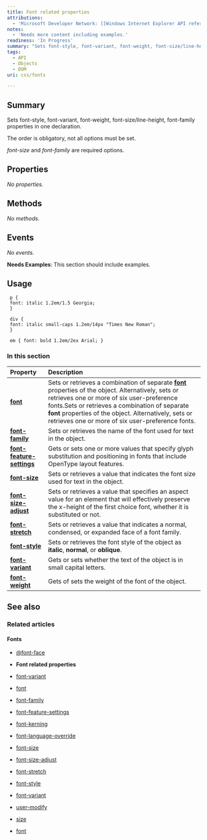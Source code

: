 ```yaml
---
title: Font related properties
attributions:
  - 'Microsoft Developer Network: [[Windows Internet Explorer API reference](http://msdn.microsoft.com/en-us/library/ie/hh828809%28v=vs.85%29.aspx) Article]'
notes:
  - 'Needs more content including examples.'
readiness: 'In Progress'
summary: "Sets font-style, font-variant, font-weight, font-size/line-height, font-family properties in one declaration. \n"
tags:
  - API
  - Objects
  - DOM
uri: css/fonts

---
```

## Summary

Sets font-style, font-variant, font-weight, font-size/line-height, font-family properties in one declaration.

The order is obligatory, not all options must be set.

*font-size* and *font-family* are required options.

## Properties

*No properties.*

## Methods

*No methods.*

## Events

*No events.*

**Needs Examples**: This section should include examples.

## Usage

     p {
     font: italic 1.2em/1.5 Georgia;
     }

     div {
     font: italic small-caps 1.2em/14px "Times New Roman";
     }

     em { font: bold 1.2em/2ex Arial; }

### In this section

|Property|Description|
|:-------|:----------|
|[**font**](/css/properties/font)|Sets or retrieves a combination of separate [**font**](/css/properties/font) properties of the object. Alternatively, sets or retrieves one or more of six user-preference fonts.Sets or retrieves a combination of separate **font** properties of the object. Alternatively, sets or retrieves one or more of six user-preference fonts.|
|[**font-family**](/css/properties/font-family)|Sets or retrieves the name of the font used for text in the object.|
|[**font-feature-settings**](/css/properties/font-feature-settings)|Gets or sets one or more values that specify glyph substitution and positioning in fonts that include OpenType layout features.|
|[**font-size**](/css/properties/font-size)|Sets or retrieves a value that indicates the font size used for text in the object.|
|[**font-size-adjust**](/css/properties/font-size-adjust)|Sets or retrieves a value that specifies an aspect value for an element that will effectively preserve the x-height of the first choice font, whether it is substituted or not.|
|[**font-stretch**](/css/properties/font-stretch)|Sets or retrieves a value that indicates a normal, condensed, or expanded face of a font family.|
|[**font-style**](/css/properties/font-style)|Sets or retrieves the font style of the object as **italic**, **normal**, or **oblique**.|
|[**font-variant**](/css/fonts/font-variant)|Gets or sets whether the text of the object is in small capital letters.|
|[**font-weight**](/css/properties/font-weight)|Gets of sets the weight of the font of the object.|

## See also

### Related articles

#### Fonts

-   [@font-face](/css/atrules/@font-face)

-   **Font related properties**

-   [font-variant](/css/fonts/font-variant)

-   [font](/css/properties/font)

-   [font-family](/css/properties/font-family)

-   [font-feature-settings](/css/properties/font-feature-settings)

-   [font-kerning](/css/properties/font-kerning)

-   [font-language-override](/css/properties/font-language-override)

-   [font-size](/css/properties/font-size)

-   [font-size-adjust](/css/properties/font-size-adjust)

-   [font-stretch](/css/properties/font-stretch)

-   [font-style](/css/properties/font-style)

-   [font-variant](/css/properties/font-variant)

-   [user-modify](/css/properties/user-modify)

-   [size](/html/attributes/size)

-   [font](/html/elements/font)
